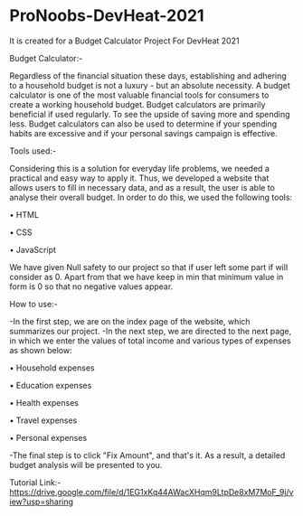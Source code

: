 # ProNoobs-DevHeat-2021
It is created for a Budget Calculator Project For DevHeat 2021



 
Budget Calculator:-

Regardless of the financial situation these days, establishing and adhering to a household budget is not a luxury - but an absolute necessity. A budget calculator is one of the most valuable financial tools for consumers to create a working household budget. Budget calculators are primarily beneficial if used regularly. To see the upside of saving more and spending less. Budget calculators can also be used to determine if your spending habits are excessive and if your personal savings campaign is effective.

Tools used:-

Considering this is a solution for everyday life problems, we needed a practical and easy way to apply it. Thus, we developed a website that allows users to fill in necessary data, and as a result, the user is able to analyse their overall budget. In order to do this, we used the following tools:

•	HTML

•	CSS

•	JavaScript

We have given Null safety to our project so that if user left some part if will consider as 0.
Apart from that we have keep in min that minimum value in form is 0 so that no negative values appear.

How to use:-

-In the first step, we are on the index page of the website, which summarizes our project.
-In the next step, we are directed to the next page, in which we enter the values of total income and various types of expenses as shown below:

•	Household expenses

•	Education expenses

•	Health expenses

•	Travel expenses

•	Personal expenses

-The final step is to click "Fix Amount", and that's it. As a result, a detailed budget analysis will be presented to you.

Tutorial Link:-
https://drive.google.com/file/d/1EG1xKq44AWacXHqm9LtpDe8xM7MoF_9j/view?usp=sharing
